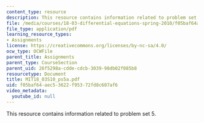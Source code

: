 ```yaml
---
content_type: resource
description: This resource contains information related to problem set 5.
file: /media/courses/18-03-differential-equations-spring-2010/f05baf64aec53622f95372fd8c607af6_MIT18_03S10_ps5a.pdf
file_type: application/pdf
learning_resource_types:
- Assignments
license: https://creativecommons.org/licenses/by-nc-sa/4.0/
ocw_type: OCWFile
parent_title: Assignments
parent_type: CourseSection
parent_uid: 26f5298a-cdde-cdcb-3039-98db02f085b8
resourcetype: Document
title: MIT18_03S10_ps5a.pdf
uid: f05baf64-aec5-3622-f953-72fd8c607af6
video_metadata:
  youtube_id: null
---
```

This resource contains information related to problem set 5.